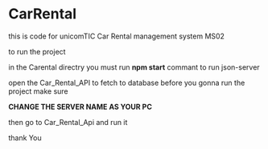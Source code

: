 # CarRental
this is code for unicomTIC Car Rental management system MS02 

to run the project 

in the Carental directry you must run 
**npm start** 
commant to run json-server 

open the Car_Rental_API to fetch to database 
before you gonna run the project 
make sure  

**CHANGE THE SERVER NAME AS YOUR PC**

then go to Car_Rental_Api and run it 

thank You 



